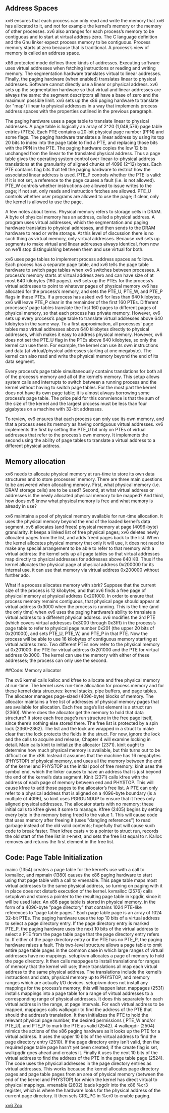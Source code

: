 ## Address Spaces

xv6 ensures that each process can only read and write the memory that xv6 has allocated to it, and not for example the kernel’s memory or the memory of other processes. xv6 also arranges for each process’s memory to be contiguous and to start at virtual address zero. The C language definition and the Gnu linker expect process memory to be contiguous. Process memory starts at zero because that is traditional. A process’s view of memory is called an address space.

x86 protected mode defines three kinds of addresses. Executing software uses virtual addresses when fetching instructions or reading and writing memory. The segmentation hardware translates virtual to linear addresses. Finally, the paging hardware (when enabled) translates linear to physical addresses. Software cannot directly use a linear or physical address. xv6 sets up the segmentation hardware so that virtual and linear addresses are always the same: the segment descriptors all have a base of zero and the maximum possible limit. xv6 sets up the x86 paging hardware to translate (or "map") linear to physical addresses in a way that implements process address spaces with the properties outlined in the previous paragraph.

The paging hardware uses a page table to translate linear to physical addresses. A page table is logically an array of 2^20 (1,048,576) page table entries (PTEs). Each PTE contains a 20-bit physical page number (PPN) and some flags. The paging hardware translates a linear address by using its top 20 bits to index into the page table to find a PTE, and replacing those bits with the PPN in the PTE. The paging hardware copies the low 12 bits unchanged from the linear to the translated physical address. Thus a page table gives the operating system control over linear-to-physical address translations at the granularity of aligned chunks of 4096 (2^12) bytes.
Each PTE contains flag bits that tell the paging hardware to restrict how the associated linear address is used. PTE_P controls whether the PTE is valid: if it is not set,
a reference to the page causes a fault (i.e. is not allowed). PTE_W controls whether instructions are allowed to issue writes to the page; if not set, only reads and instruction fetches are allowed. PTE_U controls whether user programs are allowed to use the page; if clear, only the kernel is allowed to use the page.

A few notes about terms. Physical memory refers to storage cells in DRAM. A byte of physical memory has an address, called a physical address. A program uses virtual addresses, which the segmentation and paging hardware translates to physical addresses, and then sends to the DRAM hardware to read or write storage. At this level of discussion there is no such thing as virtual memory, only virtual addresses. Because xv6 sets up segments to make virtual and linear addresses always identical, from now on we’ll stop distinguishing between them and use virtual for both.

xv6 uses page tables to implement process address spaces as follows. Each process has a separate page table, and xv6 tells the page table hardware to switch page tables when xv6 switches between processes. A process’s memory starts at virtual address zero and can have size of at most 640 kilobytes (160 pages). xv6 sets up the PTEs for the process’s virtual addresses to point to whatever pages of physical memory xv6 has allocated for the process’s memory, and sets the PTE_U, PTE_W, and PTE_P flags in these PTEs. If a process has asked xv6 for less than 640 kilobytes, xv6 will leave PTE_P clear in the remainder of the first 160 PTEs.
Different processes’ page tables translate the first 160 pages to different pages of physical memory, so that each process has private memory. However, xv6 sets up every process’s page table to translate virtual addresses above 640 kilobytes in the same way. To a first approximation, all processes’ page tables map virtual addresses above 640 kilobytes directly to physical addresses, which makes it easy to address physical memory. However, xv6 does not set the PTE_U flag in the PTEs above 640 kilobytes, so only the kernel can use them. For example, the kernel can use its own instructions and data (at virtual/physical addresses starting at one megabyte). The kernel can also read and write the physical memory beyond the end of its data segment.

Every process’s page table simultaneously contains translations for both all of the process’s memory and all of the kernel’s memory. This setup allows system calls and interrupts to switch between a running process and the kernel without having to switch page tables. For the most part the kernel does not have its own page table; it is almost always borrowing some process’s page table. The price paid for this convnience is that the sum of the size of the kernel and the largest process must be less than four gigabytes on a machine with 32-bit addresses.

To review, xv6 ensures that each process can only use its own memory, and that a process sees its memory as having contiguous virtual addresses. xv6 implements the first by setting the PTE_U bit only on PTEs of virtual addresses that refer to the process’s own memory. It implements the second using the ability of page tables to translate a virtual address to a different physical address.

## Memory allocation

xv6 needs to allocate physical memory at run-time to store its own data structures and to store processes’ memory. There are three main questions to be answered
when allocating memory. First, what physical memory (i.e. DRAM storage cells) are to be used? Second, at what virtual address or addresses is the newly allocated physical memory to be mapped? And third, how does xv6 know what physical memory is free and what memory is already in use?

xv6 maintains a pool of physical memory available for run-time allocation. It uses the physical memory beyond the end of the loaded kernel’s data segment. xv6 allocates (and frees) physical memory at page (4096-byte) granularity. It keeps a linked list of free physical pages; xv6 deletes newly allocated pages from the list, and adds freed pages back to the list.
When the kernel allocates physical memory that only it will use, it does not need to make any special arrangement to be able to refer to that memory with a virtual address: the kernel sets up all page tables so that virtual addresses map directly to physical addresses for addresses above 640 KB. Thus if the kernel allocates the physical page at physical address 0x200000 for its internal use, it can use that memory via virtual address 0x200000 without further ado.

What if a process allocates memory with sbrk? Suppose that the current size of the process is 12 kilobytes, and that xv6 finds a free page of physical memory at physical address 0x201000. In order to ensure that process memory remains contiguous, that physical page should appear at virtual address 0x3000 when the process is running. This is the time (and the only time) when xv6 uses the paging hardware’s ability to translate a virtual address to a different physical address. xv6 modifies the 3rd PTE (which covers virtual addresses 0x3000 through 0x3fff) in the process’s page table to refer to physical page number 0x201 (the upper 20 bits of 0x201000), and sets PTE_U, PTE_W, and PTE_P in that PTE. Now the process will be able to use 16 kilobytes of contiguous memory starting at virtual address zero. Two different PTEs now refer to the physical memory at 0x201000: the PTE for virtual address 0x201000 and the PTE for virtual address 0x3000. The kernel can use the memory with either of these addresses; the process can only use the second.

##Code: Memory allocator

The xv6 kernel calls kalloc and kfree to allocate and free physical memory at run-time. The kernel uses run-time allocation for process memory and for these kernel data strucures: kernel stacks, pipe buffers, and page tables. The allocator manages page-sized (4096-byte) blocks of memory.
The allocator maintains a free list of addresses of physical memory pages that are available for allocation. Each free page’s list element is a struct run (2360). Where does the allocator get the memory to hold that data structure? It store each free page’s run structure in the free page itself, since there’s nothing else stored there. The free list is protected by a spin lock (2360-2362). The list and the lock are wrapped in a struct to make clear that the lock protects the fields in the struct. For now, ignore the lock and the calls to acquire and release; Chapter 4 will examine locking in detail.
Main calls kinit to initialize the allocator (2371). kinit ought to determine how much physical memory is available, but this turns out to be difficult on the x86. Instead it assumes that the machine has 16 megabytes (PHYSTOP) of physical memory,
and uses all the memory between the end of the kernel and PHYSTOP as the initial pool of free memory. kinit uses the symbol end, which the linker causes to have an address that is just beyond the end of the kernel’s data segment.
Kinit (2371) calls kfree with the address of each page of memory between end and PHYSTOP. This will cause kfree to add those pages to the allocator’s free list. A PTE can only refer to a physical address that is aligned on a 4096-byte boundary (is a multiple of 4096), so kinit uses PGROUNDUP to ensure that it frees only aligned physical addresses. The allocator starts with no memory; these initial calls to kfree gives it some to manage.
Kfree (2405) begins by setting every byte in the memory being freed to the value 1. This will cause code that uses memory after freeing it (uses "dangling references") to read garbage instead of the old valid contents; hopefully that will cause such code to break faster. Then kfree casts v to a pointer to struct run, records the old start of the free list in r->next, and sets the free list equal to r. Kalloc removes and returns the first element in the free list.

## Code: Page Table Initialization ##

mainc (1354) creates a page table for the kernel’s use with a call to kvmalloc, and mpmain (1380) causes the x86 paging hardware to start using that page table with a call to vmenable. This page table maps most virtual addresses to the same physical address, so turning on paging with it in place does not disturb execution of the kernel.
kvmalloc (2576) calls setupkvm and stores a pointer to the resulting page table in kpgdir, since it will be used later.
An x86 page table is stored in physical memory, in the form of a 4096-byte "page directory" that contains 1024 PTE-like references to "page table pages." Each page table page is an array of 1024 32-bit PTEs. The paging hardware uses the top 10 bits of a virtual address to select a page directory entry. If the page directory entry is marked PTE_P, the paging hardware uses the next 10 bits of the virtual address to select a PTE from the page table page that the page directory entry refers to. If either of the page directory entry or the PTE has no PTE_P, the paging hardware raises a fault. This two-level structure allows a page table to omit entire page table pages in the common case in which large ranges of virtual addresses have no mappings.
setupkvm allocates a page of memory to hold the page directory. It then calls mappages to install translations for ranges of memory that the kernel will use; these translations all map each virtual address to the same physical address. The translations include the kernel’s instructions and data, physical memory up to PHYSTOP, and memory ranges which are actually I/O devices. setupkvm does not install any mappings for the process’s memory; this will happen later.
mappages (2531) installs mappings into a page table for a range of virtual addresses to a corresponding range of physical addresses. It does this separately for each virtual address in the range, at page intervals. For each virtual address to be mapped, mappages calls walkpgdir to find the address of the PTE that should the address’s translation. It then initializes the PTE to hold the relevant physical page number, the desired permissions ( PTE_W and/or PTE_U), and PTE_P to mark the PTE as valid (2542).
4
walkpgdir (2504) mimics the actions of the x86 paging hardware as it looks up the PTE for a virtual address. It uses the upper 10 bits of the virtual address to find the page directory entry (2510). If the page directory entry isn’t valid, then the required page table page hasn’t yet been created; if the create flag is set, walkpgdir goes ahead and creates it. Finally it uses the next 10 bits of the virtual address to find the address of the PTE in the page table page (2524). The code uses the physical addresses in the page directory entries as virtual addresses. This works because the kernel allocates page directory pages and page table pages from an area of physical memory (between the end of the kernel and PHYSTOP) for which the kernel has direct virtual to physical mappings.
vmenable (2602) loads kpgdir into the x86 %cr3 register, which is where the hardware looks for the physical address of the current page directory. It then sets CR0_PG in %cr0 to enable paging.


[xv6 Zoo](http://zoo.cs.yale.edu/classes/cs422/2011/xv6-book/mem.pdf)